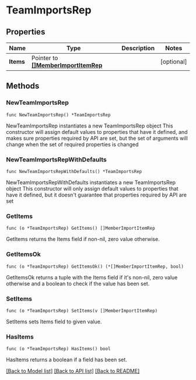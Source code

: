 # TeamImportsRep

## Properties

Name | Type | Description | Notes
------------ | ------------- | ------------- | -------------
**Items** | Pointer to [**[]MemberImportItemRep**](MemberImportItemRep.md) |  | [optional] 

## Methods

### NewTeamImportsRep

`func NewTeamImportsRep() *TeamImportsRep`

NewTeamImportsRep instantiates a new TeamImportsRep object
This constructor will assign default values to properties that have it defined,
and makes sure properties required by API are set, but the set of arguments
will change when the set of required properties is changed

### NewTeamImportsRepWithDefaults

`func NewTeamImportsRepWithDefaults() *TeamImportsRep`

NewTeamImportsRepWithDefaults instantiates a new TeamImportsRep object
This constructor will only assign default values to properties that have it defined,
but it doesn't guarantee that properties required by API are set

### GetItems

`func (o *TeamImportsRep) GetItems() []MemberImportItemRep`

GetItems returns the Items field if non-nil, zero value otherwise.

### GetItemsOk

`func (o *TeamImportsRep) GetItemsOk() (*[]MemberImportItemRep, bool)`

GetItemsOk returns a tuple with the Items field if it's non-nil, zero value otherwise
and a boolean to check if the value has been set.

### SetItems

`func (o *TeamImportsRep) SetItems(v []MemberImportItemRep)`

SetItems sets Items field to given value.

### HasItems

`func (o *TeamImportsRep) HasItems() bool`

HasItems returns a boolean if a field has been set.


[[Back to Model list]](../README.md#documentation-for-models) [[Back to API list]](../README.md#documentation-for-api-endpoints) [[Back to README]](../README.md)


